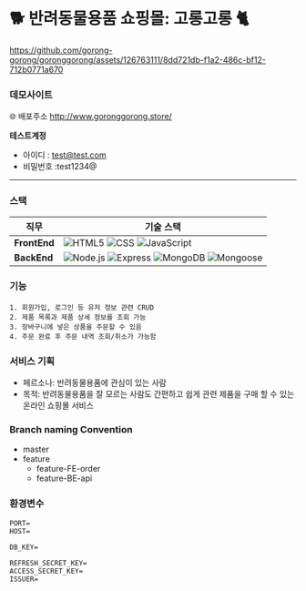 # 🐕 반려동물용품 쇼핑몰: 고롱고롱 🐈

https://github.com/gorong-gorong/goronggorong/assets/126763111/8dd721db-f1a2-486c-bf12-712b0771a670

### 데모사이트
🌐 배포주소 http://www.goronggorong.store/<br>

**테스트계정**

- 아이디 : test@test.com
- 비밀번호 :test1234@

---

### 스택

| 직무         | 기술 스택                                                                                                                                                                                                                                                                                                                                                                                                                                                  |
| ------------ | ---------------------------------------------------------------------------------------------------------------------------------------------------------------------------------------------------------------------------------------------------------------------------------------------------------------------------------------------------------------------------------------------------------------------------------------------------------- |
| **FrontEnd** | <img alt="HTML5" src="https://img.shields.io/badge/HTML5-E34F26?style=flat&logo=html5&logoColor=white"> <img alt="CSS" src="https://img.shields.io/badge/CSS-1572B6?style=flat&logo=css3&logoColor=white"> <img alt="JavaScript" src="https://img.shields.io/badge/Javascript-F7DF1E?style=flat&logo=javascript&logoColor=white">                                                                                                                          |
| **BackEnd**  | <img alt="Node.js" src="https://img.shields.io/badge/Node.js-339933?style=flat&logo=Node.js&logoColor=white"> <img alt="Express" src="https://img.shields.io/badge/Express-000000?style=flat&logo=Express&logoColor=white"> <img alt="MongoDB" src="https://img.shields.io/badge/MongoDB-47A248?style=flat&logo=MongoDB&logoColor=white"> <img alt="Mongoose" src="https://img.shields.io/badge/Mongoose-880000?style=flat&logo=Mongoose&logoColor=white"> |

### 기능

```
1. 회원가입, 로그인 등 유저 정보 관련 CRUD
2. 제품 목록과 제품 상세 정보를 조회 가능
3. 장바구니에 넣은 상품을 주문할 수 있음
4. 주문 완료 후 주문 내역 조회/취소가 가능함
```

### 서비스 기획

- 페르소나:
  반려동물용품에 관심이 있는 사람
- 목적:
  반려동물용품을 잘 모르는 사람도 간편하고 쉽게 관련 제품을 구매 할 수 있는 온라인 쇼핑몰 서비스

### Branch naming Convention

- master
- feature
  - feature-FE-order
  - feature-BE-api

### 환경변수

```
PORT=
HOST=

DB_KEY=

REFRESH_SECRET_KEY=
ACCESS_SECRET_KEY=
ISSUER=
```
